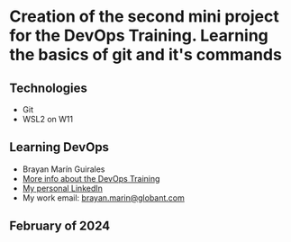 # Creation of the second mini project for the DevOps Training. Learning the basics of git and it's commands

## Technologies

- Git
- WSL2 on W11

## Learning DevOps
- Brayan Marín Guirales
- [More info about the DevOps Training](https://university.globant.com/group/8330)
- [My personal LinkedIn](https://www.linkedin.com/in/brayan-marin-guirales/)
- My work email: brayan.marin@globant.com

## February of 2024
